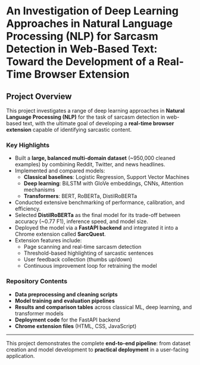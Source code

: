 # An Investigation of Deep Learning Approaches in Natural Language Processing (NLP)  for Sarcasm Detection in Web-Based Text: Toward the Development of a Real-Time Browser Extension
##  Project Overview

This project investigates a range of deep learning approaches in **Natural Language Processing (NLP)** for the task of sarcasm detection in web-based text, with the ultimate goal of developing a **real-time browser extension** capable of identifying sarcastic content.

###  Key Highlights
- Built a **large, balanced multi-domain dataset** (~950,000 cleaned examples) by combining Reddit, Twitter, and news headlines.  
- Implemented and compared models:
  - **Classical baselines**: Logistic Regression, Support Vector Machines  
  - **Deep learning**: BiLSTM with GloVe embeddings, CNNs, Attention mechanisms  
  - **Transformers**: BERT, RoBERTa, DistilRoBERTa  
- Conducted extensive benchmarking of performance, calibration, and efficiency.  
- Selected **DistilRoBERTa** as the final model for its trade-off between accuracy (~0.77 F1), inference speed, and model size.  
- Deployed the model via a **FastAPI backend** and integrated it into a Chrome extension called **SarcQuest**.  
- Extension features include:  
  - Page scanning and real-time sarcasm detection  
  - Threshold-based highlighting of sarcastic sentences  
  - User feedback collection (thumbs up/down)  
  - Continuous improvement loop for retraining the model  

###  Repository Contents
- **Data preprocessing and cleaning scripts**  
- **Model training and evaluation pipelines**  
- **Results and comparison tables** across classical ML, deep learning, and transformer models  
- **Deployment code** for the FastAPI backend  
- **Chrome extension files** (HTML, CSS, JavaScript)  

---

This project demonstrates the complete **end-to-end pipeline**: from dataset creation and model development to **practical deployment** in a user-facing application.

